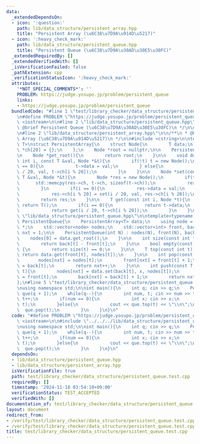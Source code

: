 ```yaml
---
data:
  _extendedDependsOn:
  - icon: ':question:'
    path: lib/data_structure/persistent_array.hpp
    title: "Persistent Array (\u6C38\u7D9A\u914D\u5217)"
  - icon: ':heavy_check_mark:'
    path: lib/data_structure/persistent_queue.hpp
    title: "Persistent Queue (\u6C38\u7D9A\u30AD\u30E5\u30FC)"
  _extendedRequiredBy: []
  _extendedVerifiedWith: []
  _isVerificationFailed: false
  _pathExtension: cpp
  _verificationStatusIcon: ':heavy_check_mark:'
  attributes:
    '*NOT_SPECIAL_COMMENTS*': ''
    PROBLEM: https://judge.yosupo.jp/problem/persistent_queue
    links:
    - https://judge.yosupo.jp/problem/persistent_queue
  bundledCode: "#line 1 \"test/library_checker/data_structure/persistent_queue.test.cpp\"\
    \n#define PROBLEM \"https://judge.yosupo.jp/problem/persistent_queue\"\n#include\
    \ <iostream>\n\n#line 2 \"lib/data_structure/persistent_queue.hpp\"\n\n/**\n *\
    \ @brief Persistent Queue (\u6C38\u7D9A\u30AD\u30E5\u30FC)\n */\n\n#include <vector>\n\
    \n#line 2 \"lib/data_structure/persistent_array.hpp\"\n\n/**\n * @brief Persistent\
    \ Array (\u6C38\u7D9A\u914D\u5217)\n */\n\n#include <cstring>\n\ntemplate<typename\
    \ T>\nstruct PersistentArray{\n    struct Node{\n        T data;\n        Node\
    \ *ch[20] = {};\n    };\n    Node *root = nullptr;\n\n    PersistentArray() {}\n\
    \n    Node *get_root(){\n        return root;\n    }\n\n    void destructive_set(const\
    \ int i, const T &val, Node *&t){\n        if(!t) t = new Node();\n        if(i\
    \ == 0){\n            t->data = val;\n        } else{\n            destructive_set(i\
    \ / 20, val, t->ch[i % 20]);\n        }\n    }\n\n    Node *set(const int i, const\
    \ T &val, Node *&t){\n        Node *res = new Node();\n        if(t){\n      \
    \      std::memcpy(res->ch, t->ch, sizeof(t->ch));\n            res->data = t->data;\n\
    \        }\n        if(i == 0){\n            res->data = val;\n        } else{\n\
    \            res->ch[i % 20] = set(i / 20, val, res->ch[i % 20]);\n        }\n\
    \        return res;\n    }\n\n    T get(const int i, Node *t){\n        if(!t)\
    \ return T();\n        if(i == 0){\n            return t->data;\n        } else{\n\
    \            return get(i / 20, t->ch[i % 20]);\n        }\n    }\n};\n#line 10\
    \ \"lib/data_structure/persistent_queue.hpp\"\n\ntemplate<typename T>\nstruct\
    \ PersistentQueue{\n    PersistentArray<T> data;\n    using node = typename PersistentArray<T>::Node\
    \ *;\n    std::vector<node> nodes;\n    std::vector<int> front, back;\n    int\
    \ nxt = 1;\n\n    PersistentQueue(int N) : nodes(N), front(N), back(N){\n    \
    \    nodes[0] = data.get_root();\n    }\n\n    int size(const int t) const {\n\
    \        return back[t] - front[t];\n    }\n\n    bool empty(const int t) const\
    \ {\n        return size(t) == 0;\n    }\n\n    T top(const int t) {\n       \
    \ return data.get(front[t], nodes[t]);\n    }\n\n    int pop(const int t){\n \
    \       nodes[nxt] = nodes[t];\n        front[nxt] = front[t] + 1;\n        back[nxt]\
    \ = back[t];\n        return nxt++;\n    }\n\n    int push(const T &x, const int\
    \ t){\n        nodes[nxt] = data.set(back[t], x, nodes[t]);\n        front[nxt]\
    \ = front[t];\n        back[nxt] = back[t] + 1;\n        return nxt++;\n    }\n\
    };\n#line 5 \"test/library_checker/data_structure/persistent_queue.test.cpp\"\n\
    \nusing namespace std;\n\nint main(){\n    int q; cin >> q;\n    PersistentQueue<int>\
    \ que(q + 1);\n    while(q--){\n        int num, t; cin >> num >> t;\n       \
    \ t++;\n        if(num == 0){\n            int x; cin >> x;\n            que.push(x,\
    \ t);\n        }else{\n            cout << que.top(t) << \"\\n\";\n          \
    \  que.pop(t);\n        }\n    }\n}\n"
  code: "#define PROBLEM \"https://judge.yosupo.jp/problem/persistent_queue\"\n#include\
    \ <iostream>\n\n#include \"../../../lib/data_structure/persistent_queue.hpp\"\n\
    \nusing namespace std;\n\nint main(){\n    int q; cin >> q;\n    PersistentQueue<int>\
    \ que(q + 1);\n    while(q--){\n        int num, t; cin >> num >> t;\n       \
    \ t++;\n        if(num == 0){\n            int x; cin >> x;\n            que.push(x,\
    \ t);\n        }else{\n            cout << que.top(t) << \"\\n\";\n          \
    \  que.pop(t);\n        }\n    }\n}\n"
  dependsOn:
  - lib/data_structure/persistent_queue.hpp
  - lib/data_structure/persistent_array.hpp
  isVerificationFile: true
  path: test/library_checker/data_structure/persistent_queue.test.cpp
  requiredBy: []
  timestamp: '2024-11-18 03:54:10+09:00'
  verificationStatus: TEST_ACCEPTED
  verifiedWith: []
documentation_of: test/library_checker/data_structure/persistent_queue.test.cpp
layout: document
redirect_from:
- /verify/test/library_checker/data_structure/persistent_queue.test.cpp
- /verify/test/library_checker/data_structure/persistent_queue.test.cpp.html
title: test/library_checker/data_structure/persistent_queue.test.cpp
---
```

